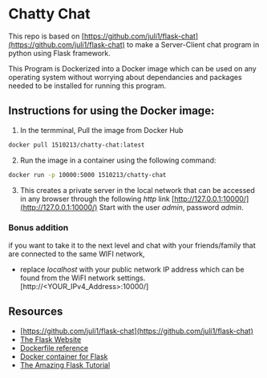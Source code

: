 # Chatty Chat

This repo is based on [https://github.com/juli1/flask-chat](https://github.com/juli1/flask-chat) to make a Server-Client chat program in python using Flask framework. 

This Program is Dockerized into a Docker image which can be used on any operating system without worrying about dependancies and packages 
needed to be installed for running this program.

## Instructions for using the Docker image:
1) In the termminal, Pull the image from Docker Hub

```bash
docker pull 1510213/chatty-chat:latest
```

2) Run the image in a container using the following command:

```bash
docker run -p 10000:5000 1510213/chatty-chat
```

3) This creates a private server in the local network that can be accessed in any browser through the following *http* link 
[http://127.0.0.1:10000/](http://127.0.0.1:10000/)
Start with the user *admin*, password *admin*.


### Bonus addition
if you want to take it to the next level and chat with your friends/family that are connected to the same WIFI network, 
* replace *localhost* with your public network IP address which can be found from the WiFI network settings.
[http://<YOUR_IPv4_Address>:10000/]



## Resources

* [https://github.com/juli1/flask-chat](https://github.com/juli1/flask-chat)
* [The Flask Website](http://flask.pocoo.org/)
* [Dockerfile reference](https://docs.docker.com/engine/reference/builder/)
* [Docker container for Flask](http://containertutorials.com/docker-compose/flask-simple-app.html)
* [The Amazing Flask Tutorial](https://blog.miguelgrinberg.com/post/the-flask-mega-tutorial-part-i-hello-world)
